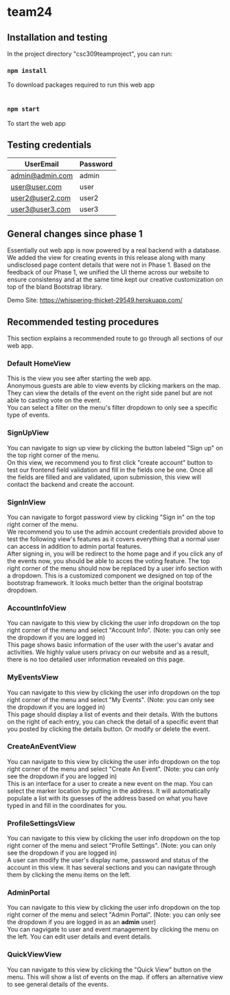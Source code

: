 # team24

## Installation and testing
In the project directory "csc309teamproject", you can run:
### `npm install`
To download packages required to run this web app
<br /><br />
### `npm start`
To start the web app

## Testing credentials
| UserEmail       | Password |
|-----------------|----------|
| admin@admin.com | admin    |
| user@user.com   | user     |
| user2@user2.com | user2    |
| user3@user3.com | user3    |

## General changes since phase 1
Essentially out web app is now powered by a real backend with a database. We added the view for creating events in this release along with many undisclosed page content details that were not in Phase 1. 
Based on the feedback of our Phase 1, we unified the UI theme across our website to ensure consistensy and at the same time kept our creative customization on top of the bland Bootstrap library.<br>

Demo Site: https://whispering-thicket-29549.herokuapp.com/

## Recommended testing procedures
This section explains a recommended route to go through all sections of our web app.
### Default HomeView
This is the view you see after starting the web app.<br />
Anonymous guests are able to view events by clicking markers on the map. They can view the details of the event on the right side panel but are not able to casting vote on the event. <br />
You can select a filter on the menu's filter dropdown to only see a specific type of events.

### SignUpView
You can navigate to sign up view by clicking the button labeled "Sign up" on the top right corner of the menu.<br />
On this view, we recommend you to first click "create account" button to test our frontend field validation and fill in the fields one be one. Once all the fields are filled and are validated, upon submission, this view will contact the backend and create the account.


### SignInView
You can navigate to forgot password view by clicking "Sign in" on the top right corner of the menu.<br/>
We recommend you to use the admin account credentials provided above to test the following view's features as it covers everything that a normal user can access in addition to admin portal features. 
<br />
After signing in, you will be redirect to the home page and if you click any of the events now, you should be able to acces the voting feature. The top right corner of the menu should now be replaced by a user info section with a dropdown. This is a customized component we designed on top of the bootstrap framework. It looks much better than the original bootstrap dropdown.

### AccountInfoView
You can navigate to this view by clicking the user info dropdown on the top right corner of the menu and select "Account Info". (Note: you can only see the dropdown if you are logged in) <br />
This page shows basic information of the user with the user's avatar and activities. We highly value users privacy on our website and as a result, there is no too detailed user information revealed on this page.

### MyEventsView
You can navigate to this view by clicking the user info dropdown on the top right corner of the menu and select "My Events". (Note: you can only see the dropdown if you are logged in) <br />
This page should display a list of events and their details. With the buttons on the right of each entry, you can check the detail of a specific event that you posted by clicking the details button. Or modify or delete the event.

### CreateAnEventView
You can navigate to this view by clicking the user info dropdown on the top right corner of the menu and select "Create An Event". (Note: you can only see the dropdown if you are logged in) <br />
This is an interface for a user to create a new event on the map. You can select the marker location by putting in the address. It will automatically populate a list with its guesses of the address based on what you have typed in and fill in the coordinates for you.

### ProfileSettingsView
You can navigate to this view by clicking the user info dropdown on the top right corner of the menu and select "Profile Settings". (Note: you can only see the dropdown if you are logged in) <br />
A user can modify the user's display name, password and status of the account in this view. It has several sections and you can navigate through them by clicking the menu items on the left. 

### AdminPortal
You can navigate to this view by clicking the user info dropdown on the top right corner of the menu and select "Admin Portal". (Note: you can only see the dropdown if you are logged in as an **admin** user) <br />
You can nagvigate to user and event management by clicking the menu on the left. You can edit user details and event details.

### QuickViewView
You can navigate to this view by clicking the "Quick View" button on the menu. This will show a list of events on the map. if offers an alternative view to see general details of the events. 
